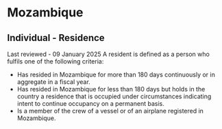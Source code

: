 # Mozambique
## Individual - Residence
Last reviewed - 09 January 2025
A resident is defined as a person who fulfils one of the following criteria:
  * Has resided in Mozambique for more than 180 days continuously or in aggregate in a fiscal year.
  * Has resided in Mozambique for less than 180 days but holds in the country a residence that is occupied under circumstances indicating intent to continue occupancy on a permanent basis.
  * Is a member of the crew of a vessel or of an airplane registered in Mozambique.



